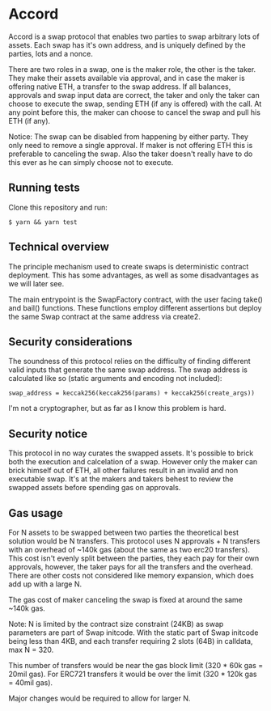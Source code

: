 # Accord

Accord is a swap protocol that enables two parties to swap arbitrary lots of assets.
Each swap has it's own address, and is uniquely defined by the parties, lots and a nonce.

There are two roles in a swap, one is the maker role, the other is the taker.
They make their assets available via approval, and in case the maker is offering native ETH, a transfer to the swap address. If all balances, approvals and swap input data are correct, the taker and only the taker can choose to execute the swap, sending ETH (if any is offered) with the call. At any point before this, the maker can choose to cancel the swap and pull his ETH (if any).

Notice: The swap can be disabled from happening by either party. They only need to remove a single approval. If maker is not offering ETH this is preferable to canceling the swap. Also the taker doesn't really have to do this ever as he can simply choose not to execute.

## Running tests

Clone this repository and run:

`$ yarn && yarn test`

## Technical overview

The principle mechanism used to create swaps is deterministic contract deployment.
This has some advantages, as well as some disadvantages as we will later see.

The main entrypoint is the SwapFactory contract, with the user facing take() and bail() functions.
These functions employ different assertions but deploy the same Swap contract at the same address via create2.

## Security considerations

The soundness of this protocol relies on the difficulty of finding different valid inputs that generate the same swap address. The swap address is calculated like so (static arguments and encoding not included):

`swap_address = keccak256(keccak256(params) + keccak256(create_args))`

I'm not a cryptographer, but as far as I know this problem is hard.

## Security notice

This protocol in no way curates the swapped assets. It's possible to brick both the execution and calcelation of a swap. However only the maker can brick himself out of ETH, all other failures result in an invalid and non executable swap. It's at the makers and takers behest to review the swapped assets before spending gas on approvals.

## Gas usage

For N assets to be swapped between two parties the theoretical best solution would be N transfers.
This protocol uses N approvals + N transfers with an overhead of ~140k gas (about the same as two erc20 transfers). This cost isn't evenly split between the parties, they each pay for their own approvals, however, the taker pays for all the transfers and the overhead.
There are other costs not considered like memory expansion, which does add up with a large N.

The gas cost of maker canceling the swap is fixed at around the same ~140k gas.

Note: N is limited by the contract size constraint (24KB) as swap parameters are part of Swap initcode.
With the static part of Swap initcode being less than 4KB, and each transfer requiring 2 slots (64B) in calldata, max N = 320.

This number of transfers would be near the gas block limit (320 * 60k gas = 20mil gas).
For ERC721 transfers it would be over the limit (320 * 120k gas = 40mil gas).

Major changes would be required to allow for larger N.
